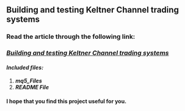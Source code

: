 ## Building and testing Keltner Channel trading systems

### Read the article through the following link:

### **_[Building and testing Keltner Channel trading systems](https://www.mql5.com/en/articles/14169)_**

#### **_Included files:_**

1. **_mq5_Files_**
2. **_README File_**

#### I hope that you find this project useful for you.
